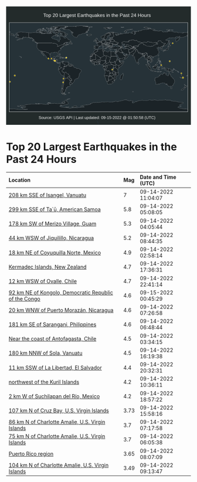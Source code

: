 ![Map](./map.png)

# Top 20 Largest Earthquakes in the Past 24 Hours

| Location | Mag | Date and Time (UTC) |
|:---|:---|:---|
| [208 km SSE of Isangel, Vanuatu](https://earthquake.usgs.gov/earthquakes/eventpage/us7000i7ya) | 7 | 09-14-2022 11:04:07 |
| [299 km SSE of Ta`ū, American Samoa](https://earthquake.usgs.gov/earthquakes/eventpage/us7000i7uj) | 5.8 | 09-14-2022 05:08:05 |
| [178 km SW of Merizo Village, Guam](https://earthquake.usgs.gov/earthquakes/eventpage/us7000i7u8) | 5.3 | 09-14-2022 04:05:44 |
| [44 km WSW of Jiquilillo, Nicaragua](https://earthquake.usgs.gov/earthquakes/eventpage/us7000i7w6) | 5.2 | 09-14-2022 08:44:35 |
| [18 km NE of Coyuquilla Norte, Mexico](https://earthquake.usgs.gov/earthquakes/eventpage/us7000i7u6) | 4.9 | 09-14-2022 02:58:14 |
| [Kermadec Islands, New Zealand](https://earthquake.usgs.gov/earthquakes/eventpage/us7000i82d) | 4.7 | 09-14-2022 17:36:31 |
| [12 km WSW of Ovalle, Chile](https://earthquake.usgs.gov/earthquakes/eventpage/us7000i841) | 4.7 | 09-14-2022 22:41:14 |
| [92 km NE of Kongolo, Democratic Republic of the Congo](https://earthquake.usgs.gov/earthquakes/eventpage/us7000i858) | 4.6 | 09-15-2022 00:45:29 |
| [20 km WNW of Puerto Morazán, Nicaragua](https://earthquake.usgs.gov/earthquakes/eventpage/us7000i7vn) | 4.6 | 09-14-2022 07:26:58 |
| [181 km SE of Sarangani, Philippines](https://earthquake.usgs.gov/earthquakes/eventpage/us7000i7vf) | 4.6 | 09-14-2022 06:48:44 |
| [Near the coast of Antofagasta, Chile](https://earthquake.usgs.gov/earthquakes/eventpage/us7000i7uq) | 4.5 | 09-14-2022 03:34:15 |
| [180 km NNW of Sola, Vanuatu](https://earthquake.usgs.gov/earthquakes/eventpage/us7000i81k) | 4.5 | 09-14-2022 16:19:38 |
| [11 km SSW of La Libertad, El Salvador](https://earthquake.usgs.gov/earthquakes/eventpage/us7000i83a) | 4.4 | 09-14-2022 20:32:31 |
| [northwest of the Kuril Islands](https://earthquake.usgs.gov/earthquakes/eventpage/us7000i7y8) | 4.2 | 09-14-2022 10:36:11 |
| [2 km W of Suchilapan del Río, Mexico](https://earthquake.usgs.gov/earthquakes/eventpage/us7000i82p) | 4.2 | 09-14-2022 18:57:22 |
| [107 km N of Cruz Bay, U.S. Virgin Islands](https://earthquake.usgs.gov/earthquakes/eventpage/pr2022257005) | 3.73 | 09-14-2022 15:58:16 |
| [86 km N of Charlotte Amalie, U.S. Virgin Islands](https://earthquake.usgs.gov/earthquakes/eventpage/pr2022257002) | 3.7 | 09-14-2022 07:17:58 |
| [75 km N of Charlotte Amalie, U.S. Virgin Islands](https://earthquake.usgs.gov/earthquakes/eventpage/pr2022257000) | 3.7 | 09-14-2022 06:05:38 |
| [Puerto Rico region](https://earthquake.usgs.gov/earthquakes/eventpage/pr2022257003) | 3.65 | 09-14-2022 08:07:09 |
| [104 km N of Charlotte Amalie, U.S. Virgin Islands](https://earthquake.usgs.gov/earthquakes/eventpage/pr2022257004) | 3.49 | 09-14-2022 09:13:47 |
